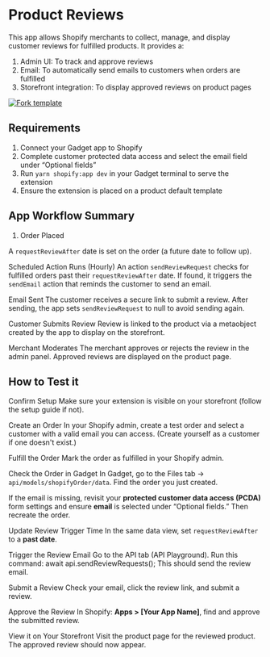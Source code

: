 # Product Reviews

This app allows Shopify merchants to collect, manage, and display customer reviews for fulfilled products. It provides a:

1. Admin UI: To track and approve reviews
2. Email: To automatically send emails to customers when orders are fulfilled
3. Storefront integration: To display approved reviews on product pages

[![Fork template](https://img.shields.io/badge/Fork%20template-%233A0CFF?style=for-the-badge)](https://app.gadget.dev/auth/fork?domain=product-reviews-public-remix-ssr.gadget.app)

## Requirements

1. Connect your Gadget app to Shopify
2. Complete customer protected data access and select the email field under “Optional fields”
3. Run `yarn shopify:app dev` in your Gadget terminal to serve the extension
4. Ensure the extension is placed on a product default template

## App Workflow Summary

1. Order Placed

A `requestReviewAfter` date is set on the order (a future date to follow up).

Scheduled Action Runs (Hourly)
An action `sendReviewRequest` checks for fulfilled orders past their `requestReviewAfter` date.
If found, it triggers the `sendEmail` action that reminds the customer to send an email.

Email Sent
The customer receives a secure link to submit a review. After sending, the app sets `sendReviewRequest` to null to avoid sending again.

Customer Submits Review
Review is linked to the product via a metaobject created by the app to display on the storefront.

Merchant Moderates
The merchant approves or rejects the review in the admin panel. Approved reviews are displayed on the product page.

## How to Test it

Confirm Setup
Make sure your extension is visible on your storefront (follow the setup guide if not).

Create an Order
In your Shopify admin, create a test order and select a customer with a valid email you can access.
(Create yourself as a customer if one doesn't exist.)

Fulfill the Order
Mark the order as fulfilled in your Shopify admin.

Check the Order in Gadget
In Gadget, go to the Files tab → `api/models/shopifyOrder/data`.
Find the order you just created.

If the email is missing, revisit your **protected customer data access (PCDA)** form settings and ensure **email** is selected under “Optional fields.” Then recreate the order.

Update Review Trigger Time
In the same data view, set `requestReviewAfter` to a **past date**.

Trigger the Review Email
Go to the API tab (API Playground).
Run this command: await api.sendReviewRequests();
This should send the review email.

Submit a Review
Check your email, click the review link, and submit a review.

Approve the Review
In Shopify: **Apps > [Your App Name]**, find and approve the submitted review.

View it on Your Storefront
Visit the product page for the reviewed product.
The approved review should now appear.
